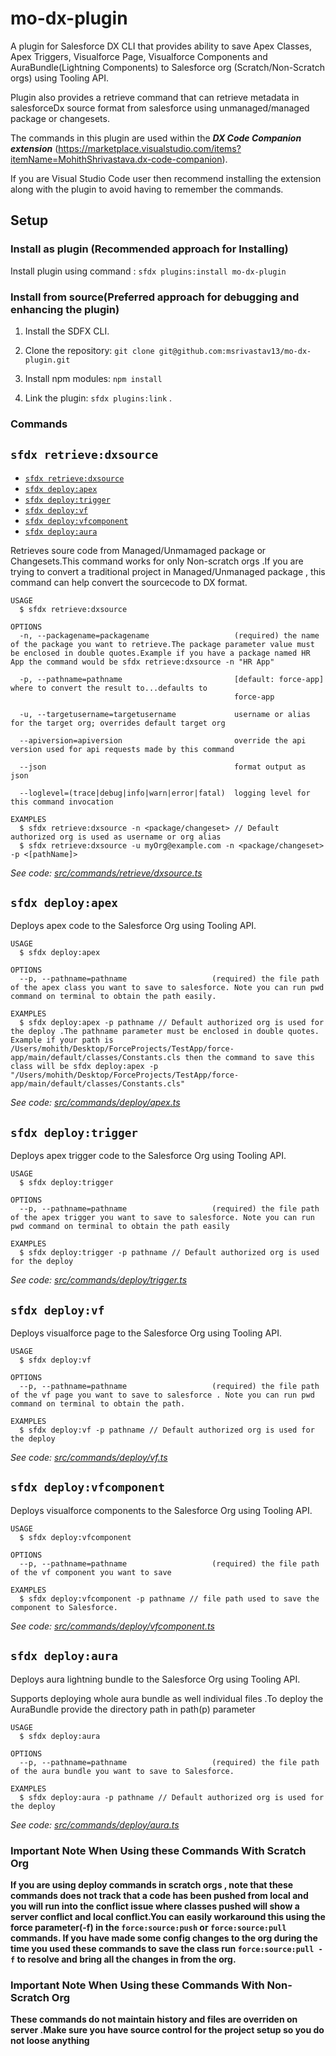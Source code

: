 # mo-dx-plugin

A plugin for Salesforce DX CLI that provides ability to save Apex Classes, Apex Triggers, Visualforce Page, Visualforce Components and AuraBundle(Lightning Components) to Salesforce org (Scratch/Non-Scratch orgs) using Tooling API.

Plugin also provides a retrieve command that can retrieve metadata in salesforceDx source format from salesforce using unmanaged/managed package or changesets.

The commands in this plugin are used within the **_DX Code Companion extension_** (https://marketplace.visualstudio.com/items?itemName=MohithShrivastava.dx-code-companion).

If you are Visual Studio Code user then recommend installing the extension along with the  plugin to avoid having to remember the commands.

## Setup

### **Install as plugin (Recommended approach for Installing)**

 Install plugin using command : `sfdx plugins:install mo-dx-plugin`


### **Install from source(Preferred approach for debugging and enhancing the plugin)**
1. Install the SDFX CLI.

2. Clone the repository: `git clone git@github.com:msrivastav13/mo-dx-plugin.git`

3. Install npm modules: `npm install`

4. Link the plugin: `sfdx plugins:link` .

### **Commands**

<!-- commands -->

## `sfdx retrieve:dxsource`

* [`sfdx retrieve:dxsource`](#sfdx-retrievedxsource)
* [`sfdx deploy:apex`](#sfdx-deployapex)
* [`sfdx deploy:trigger`](#sfdx-deploytrigger)
* [`sfdx deploy:vf`](#sfdx-deployvf)
* [`sfdx deploy:vfcomponent`](#sfdx-deployvfcomponent)
* [`sfdx deploy:aura`](#sfdx-deployaura)

Retrieves soure code from Managed/Unmamaged package or Changesets.This command works for only Non-scratch orgs .If you are trying to convert a traditional project in Managed/Unmanaged package , this command can help convert the sourcecode to DX format.

```
USAGE
  $ sfdx retrieve:dxsource

OPTIONS
  -n, --packagename=packagename                   (required) the name of the package you want to retrieve.The package parameter value must be enclosed in double quotes.Example if you have a package named HR App the command would be sfdx retrieve:dxsource -n "HR App"

  -p, --pathname=pathname                         [default: force-app] where to convert the result to...defaults to
                                                  force-app

  -u, --targetusername=targetusername             username or alias for the target org; overrides default target org

  --apiversion=apiversion                         override the api version used for api requests made by this command

  --json                                          format output as json

  --loglevel=(trace|debug|info|warn|error|fatal)  logging level for this command invocation

EXAMPLES
  $ sfdx retrieve:dxsource -n <package/changeset> // Default authorized org is used as username or org alias
  $ sfdx retrieve:dxsource -u myOrg@example.com -n <package/changeset> -p <[pathName]>
```

_See code: [src/commands/retrieve/dxsource.ts](https://github.com/msrivastav13/mo-dx-plugin/blob/master/src/commands/retrieve/dxsource.ts)_

## `sfdx deploy:apex`

Deploys apex code to the Salesforce Org using Tooling API.

```
USAGE
  $ sfdx deploy:apex

OPTIONS
  --p, --pathname=pathname                   (required) the file path of the apex class you want to save to salesforce. Note you can run pwd command on terminal to obtain the path easily.

EXAMPLES
  $ sfdx deploy:apex -p pathname // Default authorized org is used for the deploy .The pathname parameter must be enclosed in double quotes. Example if your path is /Users/mohith/Desktop/ForceProjects/TestApp/force-app/main/default/classes/Constants.cls then the command to save this class will be sfdx deploy:apex -p "/Users/mohith/Desktop/ForceProjects/TestApp/force-app/main/default/classes/Constants.cls"
```

_See code: [src/commands/deploy/apex.ts](https://github.com/msrivastav13/mo-dx-plugin/blob/master/src/commands/deploy/apex.ts)_

## `sfdx deploy:trigger`

Deploys apex trigger code to the Salesforce Org using Tooling API.

```
USAGE
  $ sfdx deploy:trigger

OPTIONS
  --p, --pathname=pathname                   (required) the file path of the apex trigger you want to save to salesforce. Note you can run pwd command on terminal to obtain the path easily

EXAMPLES
  $ sfdx deploy:trigger -p pathname // Default authorized org is used for the deploy
```

_See code: [src/commands/deploy/trigger.ts](https://github.com/msrivastav13/mo-dx-plugin/blob/master/src/commands/deploy/trigger.ts)_

## `sfdx deploy:vf`

Deploys visualforce page to the Salesforce Org using Tooling API.

```
USAGE
  $ sfdx deploy:vf

OPTIONS
  --p, --pathname=pathname                   (required) the file path of the vf page you want to save to salesforce . Note you can run pwd command on terminal to obtain the path.

EXAMPLES
  $ sfdx deploy:vf -p pathname // Default authorized org is used for the deploy
```

_See code: [src/commands/deploy/vf.ts](https://github.com/msrivastav13/mo-dx-plugin/blob/master/src/commands/deploy/vf.ts)_

## `sfdx deploy:vfcomponent`

Deploys visualforce components to the Salesforce Org using Tooling API.

```
USAGE
  $ sfdx deploy:vfcomponent

OPTIONS
  --p, --pathname=pathname                   (required) the file path of the vf component you want to save

EXAMPLES
  $ sfdx deploy:vfcomponent -p pathname // file path used to save the component to Salesforce.
```

_See code: [src/commands/deploy/vfcomponent.ts](https://github.com/msrivastav13/mo-dx-plugin/blob/master/src/commands/deploy/vfcomponent.ts)_

## `sfdx deploy:aura`

Deploys aura lightning bundle to the Salesforce Org using Tooling API.

Supports deploying whole aura bundle as well individual files .To deploy the AuraBundle provide the directory path in path(p) parameter

```
USAGE
  $ sfdx deploy:aura

OPTIONS
  --p, --pathname=pathname                   (required) the file path of the aura bundle you want to save to Salesforce.

EXAMPLES
  $ sfdx deploy:aura -p pathname // Default authorized org is used for the deploy
```

_See code: [src/commands/deploy/aura.ts](https://github.com/msrivastav13/mo-dx-plugin/blob/master/src/commands/deploy/aura.ts)_

### Important Note When Using these Commands With Scratch Org

**If you are using deploy commands in scratch orgs , note that these commands does not track that a code has been pushed from local and you will run into the conflict issue where classes pushed will show a server conflict and local conflict.You can easily workaround this using the force parameter(-f) in the `force:source:push` or `force:source:pull` commands. If you have made some config changes to the org during the time you used these commands to save  the class run `force:source:pull -f` to resolve and bring all the changes in from the org.**

### Important Note When Using these Commands With Non-Scratch Org

**These commands do not maintain history and files are overriden on server .Make sure you have source control for the project setup so you do not loose anything**

